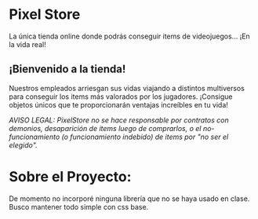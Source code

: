 # Pixel Store

La única tienda online donde podrás conseguir items de videojuegos... ¡En la vida real!

## ¡Bienvenido a la tienda!

Nuestros empleados arriesgan sus vidas viajando a distintos multiversos para conseguir los items más valorados por los jugadores.
¡Consigue objetos únicos que te proporcionarán ventajas increíbles en tu vida!

_AVISO LEGAL: PixelStore no se hace responsable por contratos con demonios, desaparición de items luego de comprarlos, o el no-funcionamiento (o funcionamiento indebido) de items por "no ser el elegido"._

# Sobre el Proyecto:

De momento no incorporé ninguna librería que no se haya usado en clase. Busco mantener todo simple con css base.